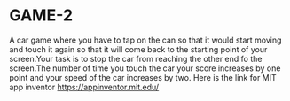 # GAME-2
A car game where you have to tap on the can so that it would start moving and touch it again so that it will come back to the starting point of your screen.Your task is to stop the car from reaching the other end fo the screen.The number of time you touch the car your score increases by one point and your speed of the car increases by two.
Here is the link for MIT app inventor https://appinventor.mit.edu/
